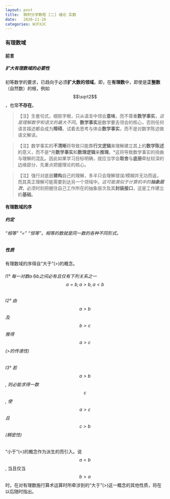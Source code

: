 ```yaml
---
layout: post
title:  微积分学教程 [二] 绪论 实数
date:   2020-11-26
categories: WJFXJC
---
```


### 有理数域

#### 前言

##### 扩大有理数域的必要性

初等数学的要求，已趋向于必须**扩大数的领域**。即，在**有理数**中，即使是**正整数**（自然数）的根，例如 $$\sqrt2$$，也常**不存在**。

>【注】生套句式，细抠字眼，只从语言中领会**意味**，而不尊重**数学事实**，*这是理解数学和语文的最大不同*。**数学事实**是数学要去领会的核心，否则任何语言描述都会成为**障碍**。试着去思考与体会**数学事实**，而不是对数学陈述做语文解读。

>【注】数学事实的**不清晰**将导致只能靠**行文逻辑**来理解建立其上的**数学陈述**的意义，而不是*用**数学事实**和**数理逻辑**来**推理**。*这将导致数学事实的扭曲与理解的混乱。因此如果学习目标明确，就应当学会**取舍**与**底层**牵扯较深的边缘部分，先重点把握理论的核心。

>【注】强行对底层**建构**自己的理解，多半只会理解错误/模糊并无功而返，而其真正理解可能需要到达另一个领域中。*这可能类似于计算机中的**抽象层次***，必须时刻把握住自己工作所在的抽象层次及其**封装接口**，这是工作建立的**基础**。

#### 有理数域的序

##### 约定

###### “相等” “=” “恒等”。相等的数就是同一数的各种不同形式。

##### 性质

有理数域的序得自“大于”(>)的概念。

###### Ⅰ1° 每一对数a与b之间必有且仅有下列关系之一 $$a=b, a>b, a<b$$
###### Ⅰ2° 由 $$a>b$$ 及 $$b>c$$ 推得 $$a>c$$ (>的传递性)
###### Ⅰ3° 若 $$a>b$$, 则必能求得一数 $$c$$, 使 $$a>c$$ 且 $$c>b$$ (稠密性)

“小于”(<)的概念作为派生的而引入。说 $$a<b$$, 当且仅当 $$b>a$$ 时。在对有理数施行算术运算时所牵涉到的“大于”(>)这一概念的其他性质，将在以后随时指出。